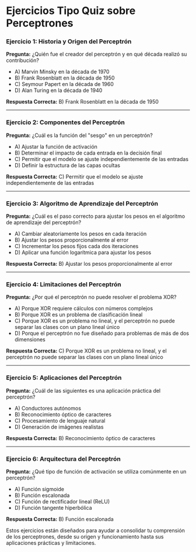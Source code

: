 # Ejercicios Tipo Quiz sobre Perceptrones

### Ejercicio 1: Historia y Origen del Perceptrón

**Pregunta:** ¿Quién fue el creador del perceptrón y en qué década realizó su contribución?

- A) Marvin Minsky en la década de 1970
- B) Frank Rosenblatt en la década de 1950
- C) Seymour Papert en la década de 1960
- D) Alan Turing en la década de 1940

**Respuesta Correcta:** B) Frank Rosenblatt en la década de 1950

---

### Ejercicio 2: Componentes del Perceptrón

**Pregunta:** ¿Cuál es la función del "sesgo" en un perceptrón?

- A) Ajustar la función de activación
- B) Determinar el impacto de cada entrada en la decisión final
- C) Permitir que el modelo se ajuste independientemente de las entradas
- D) Definir la estructura de las capas ocultas

**Respuesta Correcta:** C) Permitir que el modelo se ajuste independientemente de las entradas

---

### Ejercicio 3: Algoritmo de Aprendizaje del Perceptrón

**Pregunta:** ¿Cuál es el paso correcto para ajustar los pesos en el algoritmo de aprendizaje del perceptrón?

- A) Cambiar aleatoriamente los pesos en cada iteración
- B) Ajustar los pesos proporcionalmente al error
- C) Incrementar los pesos fijos cada dos iteraciones
- D) Aplicar una función logarítmica para ajustar los pesos

**Respuesta Correcta:** B) Ajustar los pesos proporcionalmente al error

---

### Ejercicio 4: Limitaciones del Perceptrón

**Pregunta:** ¿Por qué el perceptrón no puede resolver el problema XOR?

- A) Porque XOR requiere cálculos con números complejos
- B) Porque XOR es un problema de clasificación lineal
- C) Porque XOR es un problema no lineal, y el perceptrón no puede separar las clases con un plano lineal único
- D) Porque el perceptrón no fue diseñado para problemas de más de dos dimensiones

**Respuesta Correcta:** C) Porque XOR es un problema no lineal, y el perceptrón no puede separar las clases con un plano lineal único

---

### Ejercicio 5: Aplicaciones del Perceptrón

**Pregunta:** ¿Cuál de las siguientes es una aplicación práctica del perceptrón?

- A) Conductores autónomos
- B) Reconocimiento óptico de caracteres
- C) Procesamiento de lenguaje natural
- D) Generación de imágenes realistas

**Respuesta Correcta:** B) Reconocimiento óptico de caracteres

---

### Ejercicio 6: Arquitectura del Perceptrón

**Pregunta:** ¿Qué tipo de función de activación se utiliza comúnmente en un perceptrón?

- A) Función sigmoide
- B) Función escalonada
- C) Función de rectificador lineal (ReLU)
- D) Función tangente hiperbólica

**Respuesta Correcta:** B) Función escalonada

Estos ejercicios están diseñados para ayudar a consolidar tu comprensión de los perceptrones, desde su origen y funcionamiento hasta sus aplicaciones prácticas y limitaciones.